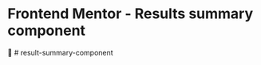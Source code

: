 # Frontend Mentor - Results summary component

 🚀
#   r e s u l t - s u m m a r y - c o m p o n e n t 
 
 